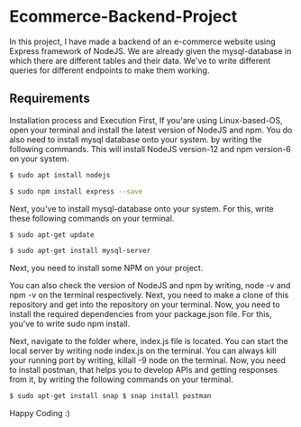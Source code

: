 # Ecommerce-Backend-Project

In this project, I have made a backend of an e-commerce website using Express framework of NodeJS. We are already given the mysql-database in which there are different tables and their data. We've to write different queries for different endpoints to make them working.

## Requirements

Installation process and Execution First, If you'are using Linux-based-OS, open your terminal and install the latest version of NodeJS and npm. You do also need to install mysql database onto your system. by writing the following commands. This will install NodeJS version-12 and npm version-6 on your system.

```bash
$ sudo apt install nodejs
```

```bash
$ sudo npm install express --save
```

Next, you've to install mysql-database onto your system. For this, write these following commands on your terminal.

```bash
$ sudo apt-get update
```
```bash
$ sudo apt-get install mysql-server
```

Next, you need to install some NPM on your project.


You can also check the version of NodeJS and npm by writing, node -v and npm -v on the terminal respectively. Next, you need to make a clone of this repository and get into the repository on your terminal. Now, you need to install the required dependencies from your package.json file. For this, you've to write sudo npm install.

Next, navigate to the folder where, index.js file is located. You can start the local server by writing node index.js on the terminal. You can always kill your running port by writing, killall -9 node on the terminal. Now, you need to install postman, that helps you to develop APIs and getting responses from it, by writing the following commands on your terminal.

```bash
$ sudo apt-get install snap $ snap install postman
```

Happy Coding :)
